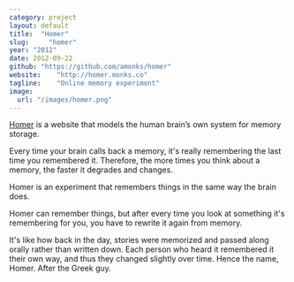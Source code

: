 ```yaml
---
category: project
layout: default
title:  "Homer"
slug:     "homer"
year: "2012"
date: 2012-09-22
github: "https://github.com/amonks/homer"
website:    "http://homer.monks.co"
tagline:    "Online memory experiment"
image:
  url: "/images/homer.png"
---
```

<a href="http://homer.monks.co">Homer</a> is a website that models the human brain&#8217;s own system for memory storage.

Every time your brain calls back a memory, it's really remembering the last time you remembered it. Therefore, the more times you think about a memory, the faster it degrades and changes.

Homer is an experiment that remembers things in the same way the brain does.

Homer can remember things, but after every time you look at something it's remembering for you, you have to rewrite it again from memory.

It's like how back in the day, stories were memorized and passed along orally rather than written down. Each person who heard it remembered it their own way, and thus they changed slightly over time. Hence the name, Homer. After the Greek guy.
